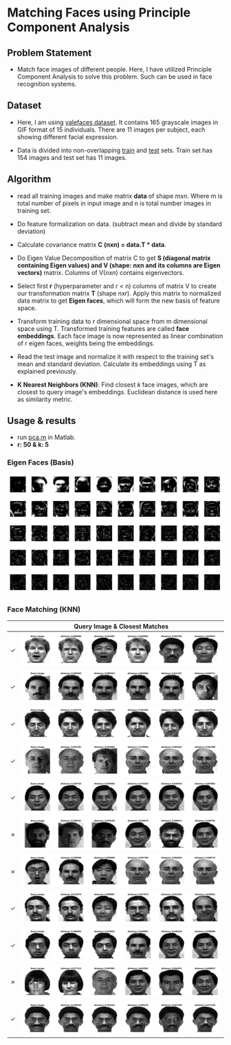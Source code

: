 # Matching Faces using Principle Component Analysis

## Problem Statement
- Match face images of different people. Here, I have utilized Principle Component Analysis to solve this problem. Such can be used in face recognition systems.

## Dataset
- Here, I am using [yalefaces dataset](http://cvc.cs.yale.edu/cvc/projects/yalefaces/yalefaces.html). It contains 165 grayscale images in GIF format of 15 individuals. There are 11 images per subject, each showing different facial expression.

- Data is divided into non-overlapping [train](./train/) and [test](./test/) sets. Train set has 154 images and test set has 11 images.

## Algorithm

* read all training images and make matrix **data** of shape *mxn*. Where m is total number of pixels in input image and n is total number images in training set.

- Do feature formalization on data. (subtract mean and divide by standard deviation)

- Calculate covariance matrix **C (nxn) = data.T * data**.

- Do Eigen Value Decomposition of matrix C to get **S (diagonal matrix containing Eigen values) and V (shape: nxn and its columns are Eigen vectors)** matrix. Columns of V(*nxn*) contains eigenvectors.

- Select first **r** (hyperparameter and r \< n) columns of matrix V to create our transformation matrix **T** (shape *nxr*). Apply this matrix to normalized data matrix to get **Eigen faces**, which will form the new basis of feature space. 

- Transform training data to r dimensional space from m dimensional space using T. Transformed training features are called **face embeddings**. Each face image is now represented as linear combination of r eigen faces, weights being the embeddings.

- Read the test image and normalize it with respect to the training set's mean and standard deviation. Calculate its embeddings using T as explained previously.

- **K Nearest Neighbors (KNN)**: Find closest *k* face images, which are closest to query image's embeddings. Euclidean distance is used here as similarity metric.

## Usage & results
- run [pca.m](./pca.m) in Matlab.
- **r: 50 & k: 5**

### Eigen Faces (Basis)

![](./results/eigenfaces.jpg)

### Face Matching (KNN)

|  | Query Image & Closest Matches |
|-|-|
| &check; | ![](./results/1.jpg) |
| &check; | ![](./results/2.jpg) |
| &check; | ![](./results/3.jpg) |
| &check; | ![](./results/4.jpg) |
| &check; | ![](./results/5.jpg) |
| &cross; | ![](./results/6.jpg) |
| &cross; | ![](./results/7.jpg) |
| &check; | ![](./results/8.jpg) |
| &check; | ![](./results/9.jpg) |
| &cross; | ![](./results/10.jpg) |
| &check; | ![](./results/11.jpg) |